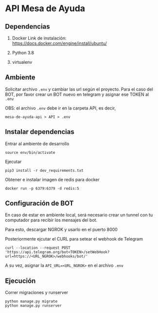 # API Mesa de Ayuda

## Dependencias

1. Docker
Link de instalación: https://docs.docker.com/engine/install/ubuntu/

2. Python 3.8
3. virtualenv


## Ambiente
Solicitar archivo `.env` y cambiar las url según el proyecto.
Para el caso del BOT, por favor crear un BOT nuevo en telegram y asignar ese TOKEN al `.env`

OBS: el archivo `.env` debe ir en la carpeta API, es decir,
```
mesa-de-ayuda-api > API > .env
```

## Instalar dependencias

Entrar al ambiente de desarrollo
```
source env/bin/activate
```

Ejecutar 
```
pip3 install -r dev_requirements.txt
```

Obtener e instalar imagen de redis para docker
```
docker run -p 6379:6379 -d redis:5
```

## Configuración de BOT
En caso de estar en ambiente local, será necesario crear un tunnel con tu computador para recibir los mensajes
del bot.

Para esto, descargar NGROK y usarlo en el puerto 8000

Posteriormente ejcutar el CURL para setear el webhook de Telegram

```
curl --location --request POST 'https://api.telegram.org/bot<TOKEN>/setWebHook?url=https://<URL_NGROK>/webhooks/bot/'
```

A su vez, asignar la `API_URL=<URL_NGROK>` en el archivo `.env`

## Ejecución

Correr migraciones y runserver
```
python manage.py migrate
python manage.py runserver
```



